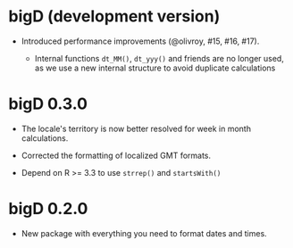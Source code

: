 # bigD (development version)

* Introduced performance improvements (@olivroy, #15, #16, #17).

  * Internal functions `dt_MM()`, `dt_yyy()` and friends are no longer used, as we
    use a new internal structure to avoid duplicate calculations

# bigD 0.3.0

* The locale's territory is now better resolved for week in month calculations.

* Corrected the formatting of localized GMT formats.

* Depend on R >= 3.3 to use `strrep()` and `startsWith()`

# bigD 0.2.0

* New package with everything you need to format dates and times.

